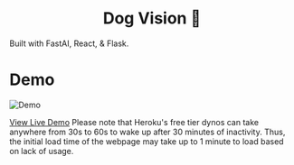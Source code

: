 <h1 align="center">
  Dog Vision 🐶
</h1>

Built with FastAI, React, & Flask.

# Demo
![Demo](http://g.recordit.co/aKY7261Ihf.gif)

[View Live Demo](https://dog-vision-client.now.sh/)
Please note that Heroku's free tier dynos can take anywhere from 30s to 60s to wake up after 30 minutes of inactivity. Thus, the initial load time of the webpage may take up to 1 minute to load based on lack of usage.
